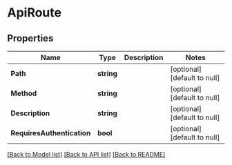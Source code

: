 # ApiRoute

## Properties
Name | Type | Description | Notes
------------ | ------------- | ------------- | -------------
**Path** | **string** |  | [optional] [default to null]
**Method** | **string** |  | [optional] [default to null]
**Description** | **string** |  | [optional] [default to null]
**RequiresAuthentication** | **bool** |  | [optional] [default to null]

[[Back to Model list]](../README.md#documentation-for-models) [[Back to API list]](../README.md#documentation-for-api-endpoints) [[Back to README]](../README.md)



